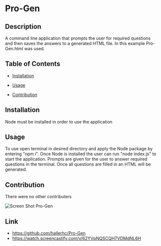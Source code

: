 # Pro-Gen

## Description
A command line application that prompts the user for required questions and then saves the answers to a generated HTML file. In this example Pro-Gen.html was used.

## Table of Contents
* [Installation](#installation)

* [Usage](#usage)

* [Contribution](#contribution)

## Installation 
Node must be installed in order to use the application

## Usage 
To use open terminal in desired directory and apply the Node package by entering "npm i". Once Node is installed the user can run "node index.js" to start the application. Prompts are given for the user to answer required questions in the terminal. Once all questions are filled in an HTML will be generated. 

## Contribution
There were no other contributers 


![Screen Shot Pro-Gen](https://user-images.githubusercontent.com/100663920/173758344-764569b0-0c57-409e-b652-0d7ee9cda402.png)
## Link 
* https://github.com/hallerhc/Pro-Gen
* https://watch.screencastify.com/v/62YVpNQSCQH7VDMdNL6H
